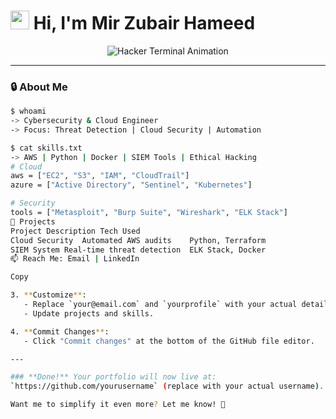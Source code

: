 # <img src="https://media.giphy.com/media/hvRJCLFzcasrR4ia7z/giphy.gif" width="30px"> Hi, I'm Mir Zubair Hameed

<p align="center">
  <img src="https://readme-typing-svg.demolab.com?font=Hack&size=30&duration=3000&pause=1000&color=32CD32&center=true&vCenter=true&width=800&height=100&lines=Cybersecurity+Engineer;Cloud+Ops+Specialist;Open-Source+Enthusiast" alt="Hacker Terminal Animation">
</p>

---

### 🔒 **About Me**
```bash
$ whoami
-> Cybersecurity & Cloud Engineer
-> Focus: Threat Detection | Cloud Security | Automation

$ cat skills.txt
-> AWS | Python | Docker | SIEM Tools | Ethical Hacking
# Cloud
aws = ["EC2", "S3", "IAM", "CloudTrail"]
azure = ["Active Directory", "Sentinel", "Kubernetes"]

# Security
tools = ["Metasploit", "Burp Suite", "Wireshark", "ELK Stack"]
📂 Projects
Project	Description	Tech Used
Cloud Security	Automated AWS audits	Python, Terraform
SIEM System	Real-time threat detection	ELK Stack, Docker
📫 Reach Me: Email | LinkedIn

Copy

3. **Customize**:
   - Replace `your@email.com` and `yourprofile` with your actual details.
   - Update projects and skills.

4. **Commit Changes**:
   - Click "Commit changes" at the bottom of the GitHub file editor.

---

### **Done!** Your portfolio will now live at:  
`https://github.com/yourusername` (replace with your actual username).

Want me to simplify it even more? Let me know! 🙌
